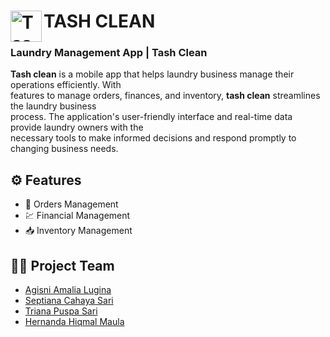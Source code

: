 # <a href="https://unjaya.ac.id/"><img align="left" alt="Tashclean" title="Tashclean" width="50px" src="https://github.com/hiqmalism/tash-clean/assets/113483636/fb05b1fb-110b-40ee-ad1d-bdac74d11869"/></a>TASH CLEAN

### Laundry Management App | Tash Clean
  
**Tash clean** is a mobile app that helps laundry business manage their operations efficiently. With  
features to manage orders, finances, and inventory, **tash clean** streamlines the laundry business  
process. The application's user-friendly interface and real-time data provide laundry owners with the  
necessary tools to make informed decisions and respond promptly to changing business needs.

## :gear: Features
- :shopping_cart: Orders Management
- :chart: Financial Management
- :inbox_tray: Inventory Management

## :technologist: Project Team
- [Agisni Amalia Lugina](https://www.linkedin.com/in/agisni-amalia-lugina/)
- [Septiana Cahaya Sari](https://www.linkedin.com/in/septiana-cahaya-sari-607935295/)
- [Triana Puspa Sari](https://www.linkedin.com/in/trianapsp/)
- [Hernanda Hiqmal Maula](https://www.linkedin.com/in/hernanda-hiqmal/)
